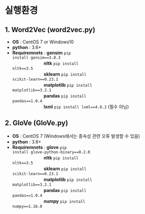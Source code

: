 # 실행환경 
## 1. Word2Vec (word2vec.py)
- **OS** : CentOS 7 or Windows10
- **python** : 3.6+     
- **Requiremnets** : **gensim** <code>pip install gensim==3.8.3</code>     
　　　　　　　**nltk** <code>pip install nltk==3.5</code>     
　　　　　　　**sklearn** <code>pip install scikit-learn==0.23.1</code>     
　　　　　　　**matplotlib** <code>pip install matplotlib==3.2.1</code>    
　　　　　　　**pandas** <code>pip install pandas==1.0.4</code>  
　　　　　　　**lxml** <code>pip install lxml==4.6.2</code> (필수 아님)    

## 2. GloVe (GloVe.py)
- **OS** : CentOS 7 (Windows에서는 종속성 관련 오류 발생할 수 있음)
- **python** : 3.6+     
- **Requiremnets** : **glove** <code>pip install glove-python-binary==0.2.0</code>    
　　　　　　　**nltk** <code>pip install nltk==3.5</code>     
　　　　　　　**sklearn** <code>pip install scikit-learn==0.23.1</code>     
　　　　　　　**matplotlib** <code>pip install matplotlib==3.2.1</code>      
　　　　　　　**pandas** <code>pip install pandas==1.0.4</code>      
　　　　　　　**numpy** <code>pip install numpy==1.16.0</code>    
